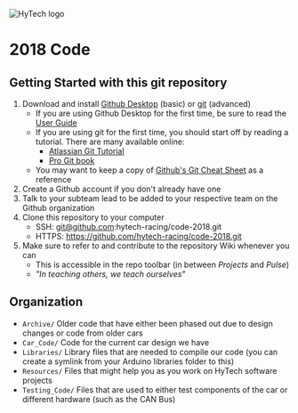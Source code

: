 ![HyTech logo](https://hytechracing.gatech.edu/images/hytech_logo_small.png)

# 2018 Code

## Getting Started with this git repository
1. Download and install [Github Desktop](https://desktop.github.com/) (basic) or [git](https://git-scm.com/book/en/v2/Getting-Started-Installing-Git) (advanced)
    * If you are using Github Desktop for the first time, be sure to read the [User Guide](https://help.github.com/desktop/guides/)
    * If you are using git for the first time, you should start off by reading a tutorial. There are many available online:
        * [Atlassian Git Tutorial](https://www.atlassian.com/git/tutorials/)
        * [Pro Git book](https://git-scm.com/book/en/v2)
    * You may want to keep a copy of [Github's Git Cheat Sheet](https://services.github.com/kit/downloads/github-git-cheat-sheet.pdf) as a reference
2. Create a Github account if you don't already have one
3. Talk to your subteam lead to be added to your respective team on the Github organization
4. Clone this repository to your computer
    * SSH: git@github.com:hytech-racing/code-2018.git
    * HTTPS: https://github.com/hytech-racing/code-2018.git
5. Make sure to refer to and contribute to the repository Wiki whenever you can
    * This is accessible in the repo toolbar (in between _Projects_ and _Pulse_)
    * _"In teaching others, we teach ourselves"_

## Organization
* `Archive/` Older code that have either been phased out due to design changes or code from older cars
* `Car_Code/` Code for the current car design we have
* `Libraries/` Library files that are needed to compile our code (you can create a symlink from your Arduino libraries folder to this)
* `Resources/` Files that might help you as you work on HyTech software projects
* `Testing_Code/` Files that are used to either test components of the car or different hardware (such as the CAN Bus)
